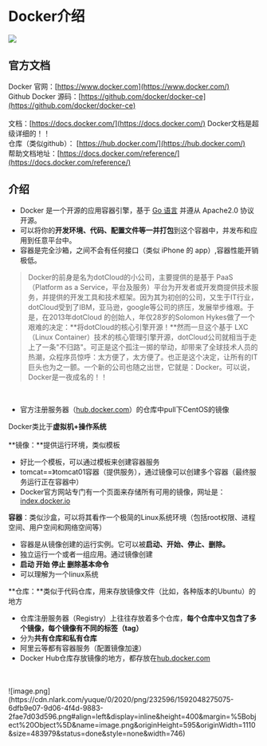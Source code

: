 <!--
 * @Description: 
 * @Author: HCQ
 * @Company(School): UCAS
 * @Date: 2020-10-07 17:01:37
 * @LastEditors: HCQ
 * @LastEditTime: 2020-10-07 17:01:40
-->
# Docker介绍

![](https://cdn.nlark.com/yuque/0/2020/png/232596/1592043513145-b9a847bd-fb7b-4f1d-83bd-81267c6c5725.png#align=left&display=inline&height=119&margin=%5Bobject%20Object%5D&originHeight=119&originWidth=199&size=0&status=done&style=none&width=199)<br />

<a name="7DM2I"></a>
## 官方文档
Docker 官网：[https://www.docker.com](https://www.docker.com/)<br />Github Docker 源码：[https://github.com/docker/docker-ce](https://github.com/docker/docker-ce)<br />
<br />文档：[https://docs.docker.com/](https://docs.docker.com/)   Docker文档是超级详细的！！<br />仓库（类似github）： [https://hub.docker.com/](https://hub.docker.com/)<br />帮助文档地址：[https://docs.docker.com/reference/](https://docs.docker.com/reference/)<br />

<a name="uhDST"></a>
## 介绍

- Docker 是一个开源的应用容器引擎，基于 [Go 语言](https://www.runoob.com/go/go-tutorial.html) 并遵从 Apache2.0 协议开源。
- 可以将你的**开发环境、代码、配置文件等一并打包**到这个容器中，并发布和应用到任意平台中。
- 容器是完全沙箱，之间不会有任何接口（类似 iPhone 的 app）,容器性能开销极低。
> Docker的前身是名为dotCloud的小公司，主要提供的是基于 PaaS（Platform as a  Service，平台及服务）平台为开发者或开发商提供技术服务，并提供的开发工具和技术框架。因为其为初创的公司，又生于IT行业，dotCloud受到了IBM，亚马逊，google等公司的挤压，发展举步维艰。于是，在2013年dotCloud  的创始人，年仅28岁的Solomon Hykes做了一个艰难的决定：**将dotCloud的核心引擎开源！**然而一旦这个基于 LXC（Linux  Container）技术的核心管理引擎开源，dotCloud公司就相当于走上了一条"不归路"。可正是这个孤注一掷的举动，却带来了全球技术人员的热潮，众程序员惊呼：太方便了，太方便了。也正是这个决定，让所有的IT巨头也为之一颤。一个新的公司也随之出世，它就是：Docker。可以说，Docker是一夜成名的！！


<br />

- 官方注册服务器（[hub.docker.com](https://hub.docker.com/)）的仓库中pull下CentOS的镜像

Docker类比于**虚拟机+操作系统**<br />
<br />**镜像：**提供运行环境，类似模板

- 好比一个模板，可以通过模板来创建容器服务
- tomcat==》tomcat01容器（提供服务），通过镜像可以创建多个容器（最终服务运行正在容器中）
- Docker官方网站专门有一个页面来存储所有可用的镜像，网址是：[index.docker.io](http://index.docker.io/)

**容器**：类似沙盒，可以将其看作一个极简的Linux系统环境（包括root权限、进程空间、用户空间和网络空间等）

- 容器是从镜像创建的运行实例。它可以被**启动、开始、停止、删除。**
- 独立运行一个或者一组应用。通过镜像创建
- **启动 开始 停止 删除基本命令**
- 可以理解为一个linux系统

**仓库：**类似于代码仓库，用来存放镜像文件（比如，各种版本的Ubuntu）的地方

- 仓库注册服务器（Registry）上往往存放着多个仓库，**每个仓库中又包含了多个镜像，**每个镜像有不同的标签**（tag）**
- 分为**共有仓库和私有仓库**
- 阿里云等都有容器服务（配置镜像加速）
- Docker Hub仓库存放镜像的地方，都存放在[hub.docker.com](https://hub.docker.com/)


<br />
<br />![image.png](https://cdn.nlark.com/yuque/0/2020/png/232596/1592048275075-6dfb9e07-9d06-4f4d-9883-2fae7d03d596.png#align=left&display=inline&height=400&margin=%5Bobject%20Object%5D&name=image.png&originHeight=595&originWidth=1110&size=483979&status=done&style=none&width=746)
